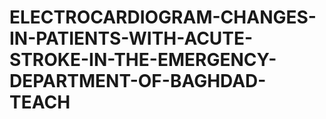 # ELECTROCARDIOGRAM-CHANGES-IN-PATIENTS-WITH-ACUTE-STROKE-IN-THE-EMERGENCY-DEPARTMENT-OF-BAGHDAD-TEACH